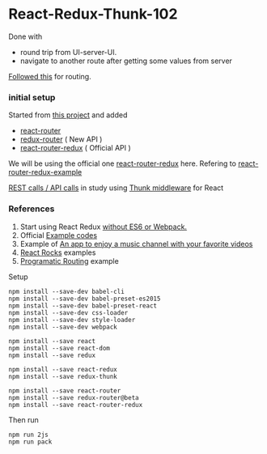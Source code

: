 React-Redux-Thunk-102
===================
Done with
 - round trip from UI-server-UI.
 - navigate to another route after getting some values from server

[Followed this][13] for routing.

### initial setup
Started from [this project][8] and added
 - [react-router][10]
 - [redux-router][9] ( New API )
 - [react-router-redux][11] ( Official API )

We will be using the official one [react-router-redux][11] here. Refering to [react-router-redux-example][12]

[REST calls / API calls][2] in study using [Thunk middleware][3] for React

### References
1. Start using React Redux [without ES6 or Webpack.][5]
2. Official [Example codes][4]
3. Example of [An app to enjoy a music channel with your favorite videos][6]
4. [React Rocks][7] examples
5. [Programatic Routing][13] example

Setup
```
npm install --save-dev babel-cli
npm install --save-dev babel-preset-es2015
npm install --save-dev babel-preset-react
npm install --save-dev css-loader
npm install --save-dev style-loader
npm install --save-dev webpack

npm install --save react
npm install --save react-dom
npm install --save redux

npm install --save react-redux
npm install --save redux-thunk

npm install --save react-router
npm install --save redux-router@beta
npm install --save react-router-redux
```

Then run
```
npm run 2js
npm run pack
```


[1]: http://redux.js.org/docs/basics/ExampleTodoList.html
[2]: http://redux.js.org/docs/advanced/AsyncActions.html
[3]: https://github.com/gaearon/redux-thunk
[4]: github.com/reactjs/redux/blob/master/examples
[5]: https://medium.com/@firasd/quick-start-tutorial-using-redux-in-react-apps-89b142d6c5c1
[6]: https://github.com/fusenlabs/20v
[7]: https://react.rocks
[8]: https://github.com/saumya/react-redux-thunk-101
[9]: https://github.com/acdlite/redux-router#differences-with-react-router-redux
[10]: https://www.npmjs.com/package/react-router
[11]: https://github.com/reactjs/react-router-redux
[12]: https://github.com/StevenIseki/react-router-redux-example
[13]: https://github.com/reactjs/react-router-tutorial/tree/master/lessons/12-navigating#navigating-programatically
